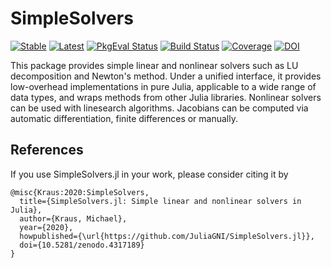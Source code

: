 # SimpleSolvers

[![Stable](https://img.shields.io/badge/docs-stable-blue.svg)](https://JuliaGNI.github.io/SimpleSolvers.jl/stable)
[![Latest](https://img.shields.io/badge/docs-latest-blue.svg)](https://JuliaGNI.github.io/SimpleSolvers.jl/latest)
[![PkgEval Status](https://juliaci.github.io/NanosoldierReports/pkgeval_badges/S/SimpleSolvers.svg)](https://juliaci.github.io/NanosoldierReports/pkgeval_badges/S/SimpleSolvers.html)
[![Build Status](https://github.com/JuliaGNI/SimpleSolvers.jl/workflows/CI/badge.svg)](https://github.com/JuliaGNI/SimpleSolvers.jl/actions)
[![Coverage](https://codecov.io/gh/JuliaGNI/SimpleSolvers.jl/branch/master/graph/badge.svg)](https://codecov.io/gh/JuliaGNI/SimpleSolvers.jl)
[![DOI](https://zenodo.org/badge/doi/10.5281/zenodo.4317189.svg)](https://doi.org/10.5281/zenodo.4317189)

This package provides simple linear and nonlinear solvers such as LU decomposition and Newton's method. Under a unified interface, it provides low-overhead implementations in pure Julia, applicable to a wide range of data types, and wraps methods from other Julia libraries. Nonlinear solvers can be used with linesearch algorithms. Jacobians can be computed via automatic differentiation, finite differences or manually.

## References

If you use SimpleSolvers.jl in your work, please consider citing it by

```
@misc{Kraus:2020:SimpleSolvers,
  title={SimpleSolvers.jl: Simple linear and nonlinear solvers in Julia},
  author={Kraus, Michael},
  year={2020},
  howpublished={\url{https://github.com/JuliaGNI/SimpleSolvers.jl}},
  doi={10.5281/zenodo.4317189}
}
```
